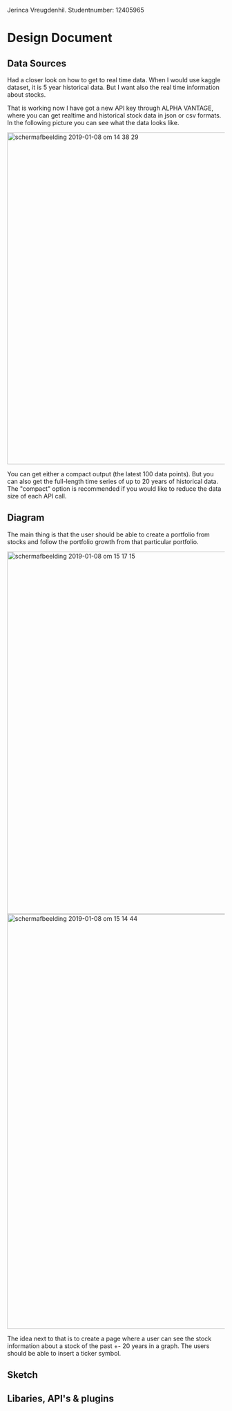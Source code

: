 Jerinca Vreugdenhil. 
Studentnumber: 12405965

# Design Document

<!-- * a list of data sources if you will get data from an external source, including information on how your are going to filter and transform the data for your project
 -->
## Data Sources

Had a closer look on how to get to real time data. When I would use kaggle dataset, it is 5 year historical data. But I want also the real time information about stocks. 

That is working now I have got a new API key through ALPHA VANTAGE, where you can get realtime and historical stock data in json or csv formats. In the following picture you can see what the data looks like.

<img width="768" alt="schermafbeelding 2019-01-08 om 14 38 29" src="https://user-images.githubusercontent.com/44025022/50834983-bfa63700-1355-11e9-91fe-9e27afcbf6ac.png">

You can get either a compact output (the latest 100 data points). But you can also get the full-length time series of up to 20 years of historical data. The "compact" option is recommended if you would like to reduce the data size of each API call. 

<!-- * a diagram with an overview of the technical components of your app (visualizations, scraper etc etc)
as well as descriptions of each of the components and what you need to implement these -->

## Diagram

The main thing is that the user should be able to create a portfolio from stocks and follow the portfolio growth from that particular portfolio. 

<img width="839" alt="schermafbeelding 2019-01-08 om 15 17 15" src="https://user-images.githubusercontent.com/44025022/50836114-b8345d00-1358-11e9-8361-63371c136478.png">

<img width="960" alt="schermafbeelding 2019-01-08 om 15 14 44" src="https://user-images.githubusercontent.com/44025022/50835985-5f64c480-1358-11e9-840c-d72165234d5d.png">


The idea next to that is to create a page where a user can see the stock information about a stock of the past +- 20 years in a graph. The users should be able to insert a ticker symbol. 

## Sketch


<!-- * a list of APIs or D3 plugins that you will be using to provide functionality in your app -->

## Libaries, API's & plugins


